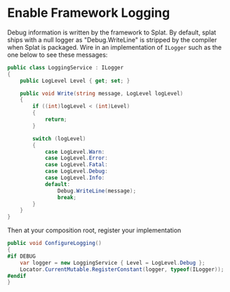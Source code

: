 # Enable Framework Logging

Debug information is written by the framework to Splat. By default, splat ships with a null logger as "Debug.WriteLine" is stripped by the compiler when Splat is packaged. Wire in an implementation of `ILogger` such as the one below to see these messages:

```csharp
public class LoggingService : ILogger
{
    public LogLevel Level { get; set; }

    public void Write(string message, LogLevel logLevel)
    {
        if ((int)logLevel < (int)Level)
        {
            return;
        }

        switch (logLevel)
        {
            case LogLevel.Warn:
            case LogLevel.Error:
            case LogLevel.Fatal:
            case LogLevel.Debug:
            case LogLevel.Info:
            default:
                Debug.WriteLine(message);
                break;
        }
    }
}
```

Then at your composition root, register your implementation

```csharp
public void ConfigureLogging()
{
#if DEBUG
    var logger = new LoggingService { Level = LogLevel.Debug };
    Locator.CurrentMutable.RegisterConstant(logger, typeof(ILogger));
#endif
}
```
